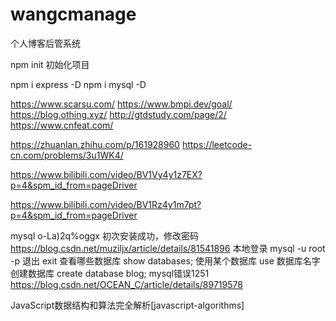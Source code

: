 # wangcmanage
个人博客后管系统


npm init 初始化项目

npm i express -D 
npm i mysql -D

https://www.scarsu.com/
https://www.bmpi.dev/goal/
https://blog.othing.xyz/
http://gtdstudy.com/page/2/
https://www.cnfeat.com/

https://zhuanlan.zhihu.com/p/161928960
https://leetcode-cn.com/problems/3u1WK4/

https://www.bilibili.com/video/BV1Vy4y1z7EX?p=4&spm_id_from=pageDriver

https://www.bilibili.com/video/BV1Rz4y1m7pt?p=4&spm_id_from=pageDriver


mysql o-La)2q%oggx
初次安装成功，修改密码
https://blog.csdn.net/muziljx/article/details/81541896
本地登录 mysql -u root -p
退出 exit
查看哪些数据库 show databases;
使用某个数据库 use 数据库名字
创建数据库 create database blog;
mysql错误1251 https://blog.csdn.net/OCEAN_C/article/details/89719578

 JavaScript数据结构和算法完全解析[javascript-algorithms]
